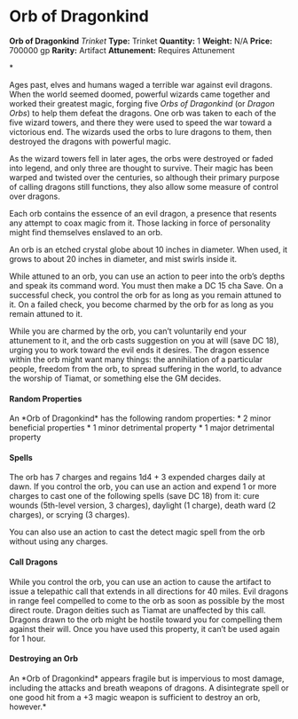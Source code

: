 # Orb of Dragonkind

**Orb of Dragonkind**
_Trinket_
**Type:** Trinket
**Quantity:** 1
**Weight:** N/A
**Price:** 700000 gp
**Rarity:** Artifact
**Attunement:** Requires Attunement

*<p>Ages past, elves and humans waged a terrible war against evil dragons. When the world seemed doomed, powerful wizards came together and worked their greatest magic, forging five *Orbs of Dragonkind* (or *Dragon Orbs*) to help them defeat the dragons. One orb was taken to each of the five wizard towers, and there they were used to speed the war toward a victorious end. The wizards used the orbs to lure dragons to them, then destroyed the dragons with powerful magic.

As the wizard towers fell in later ages, the orbs were destroyed or faded into legend, and only three are thought to survive. Their magic has been warped and twisted over the centuries, so although their primary purpose of calling dragons still functions, they also allow some measure of control over dragons.

Each orb contains the essence of an evil dragon, a presence that resents any attempt to coax magic from it. Those lacking in force of personality might find themselves enslaved to an orb.

An orb is an etched crystal globe about 10 inches in diameter. When used, it grows to about 20 inches in diameter, and mist swirls inside it.

While attuned to an orb, you can use an action to peer into the orb’s depths and speak its command word. You must then make a DC 15 cha Save. On a successful check, you control the orb for as long as you remain attuned to it. On a failed check, you become charmed by the orb for as long as you remain attuned to it.

While you are charmed by the orb, you can’t voluntarily end your attunement to it, and the orb casts suggestion on you at will (save DC 18), urging you to work toward the evil ends it desires. The dragon essence within the orb might want many things: the annihilation of a particular people, freedom from the orb, to spread suffering in the world, to advance the worship of Tiamat, or something else the GM decides.</p>
<h4>Random Properties</h4>
An *Orb of Dragonkind* has the following random properties:
* 2 minor beneficial properties
* 1 minor detrimental property
* 1 major detrimental property

<h4>Spells</h4>
<p>The orb has 7 charges and regains 1d4 + 3 expended charges daily at dawn. If you control the orb, you can use an action and expend 1 or more charges to cast one of the following spells (save DC 18) from it: cure wounds (5th-level version, 3 charges), daylight (1 charge), death ward (2 charges), or scrying (3 charges).

You can also use an action to cast the detect magic spell from the orb without using any charges.</p>
<h4>Call Dragons</h4>
While you control the orb, you can use an action to cause the artifact to issue a telepathic call that extends in all directions for 40 miles. Evil dragons in range feel compelled to come to the orb as soon as possible by the most direct route. Dragon deities such as Tiamat are unaffected by this call. Dragons drawn to the orb might be hostile toward you for compelling them against their will. Once you have used this property, it can’t be used again for 1 hour.
<h4>Destroying an Orb</h4>
An *Orb of Dragonkind* appears fragile but is impervious to most damage, including the attacks and breath weapons of dragons. A disintegrate spell or one good hit from a +3 magic weapon is sufficient to destroy an orb, however.*